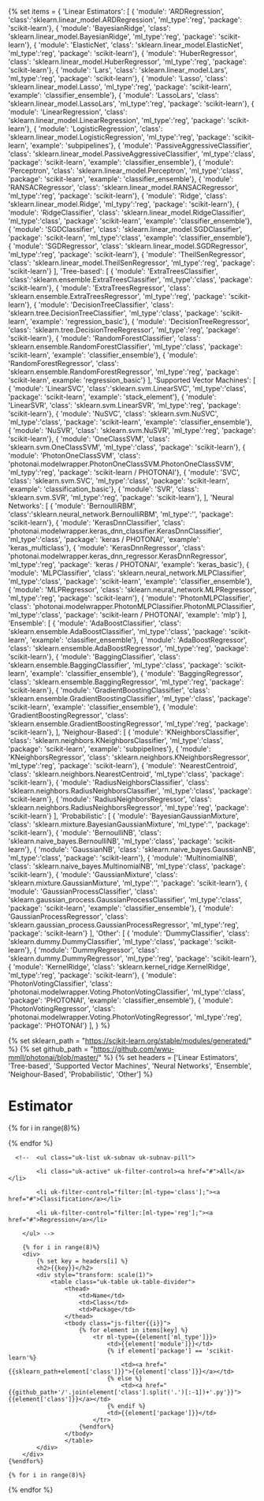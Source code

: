 {% set items = { 'Linear Estimators': [
                { 'module': 'ARDRegression', 'class':'sklearn.linear_model.ARDRegression', 'ml_type':'reg',
                    'package': 'scikit-learn'},
                { 'module': 'BayesianRidge', 'class': 'sklearn.linear_model.BayesianRidge', 'ml_type':'reg',
                    'package': 'scikit-learn'},
                { 'module': 'ElasticNet', 'class': 'sklearn.linear_model.ElasticNet', 'ml_type':'reg',
                    'package': 'scikit-learn'},
                { 'module': 'HuberRegressor', 'class': 'sklearn.linear_model.HuberRegressor', 'ml_type':'reg',
                    'package': 'scikit-learn'},
                { 'module': 'Lars', 'class': 'sklearn.linear_model.Lars', 'ml_type':'reg', 'package': 'scikit-learn'},
                { 'module': 'Lasso', 'class': 'sklearn.linear_model.Lasso', 'ml_type':'reg', 'package': 'scikit-learn',
                    'example': 'classifier_ensemble'},
                { 'module': 'LassoLars', 'class': 'sklearn.linear_model.LassoLars', 'ml_type':'reg',
                    'package': 'scikit-learn'},
                { 'module': 'LinearRegression', 'class': 'sklearn.linear_model.LinearRegression', 'ml_type':'reg',
                    'package': 'scikit-learn'},
                { 'module': 'LogisticRegression', 'class': 'sklearn.linear_model.LogisticRegression', 'ml_type':'reg',
                    'package': 'scikit-learn', 'example': 'subpipelines'},
                { 'module': 'PassiveAggressiveClassifier', 'class': 'sklearn.linear_model.PassiveAggressiveClassifier',
                    'ml_type':'class', 'package': 'scikit-learn', 'example': 'classifier_ensemble'},
                { 'module': 'Perceptron', 'class': 'sklearn.linear_model.Perceptron', 'ml_type':'class',
                    'package': 'scikit-learn', 'example': 'classifier_ensemble'},
                { 'module': 'RANSACRegressor', 'class': 'sklearn.linear_model.RANSACRegressor', 'ml_type':'reg',
                    'package': 'scikit-learn'},
                { 'module': 'Ridge', 'class': 'sklearn.linear_model.Ridge', 'ml_typy':'reg', 'package': 'scikit-learn'},
                { 'module': 'RidgeClassifier', 'class': 'sklearn.linear_model.RidgeClassifier', 'ml_type':'class',
                    'package': 'scikit-learn', 'example': 'classifier_ensemble'},
                { 'module': 'SGDClassifier', 'class': 'sklearn.linear_model.SGDClassifier', 'package': 'scikit-learn',
                    'ml_type':'class', 'example': 'classifier_ensemble'},
                { 'module': 'SGDRegressor', 'class': 'sklearn.linear_model.SGDRegressor', 'ml_type':'reg',
                    'package': 'scikit-learn'},
                { 'module': 'TheilSenRegressor', 'class': 'sklearn.linear_model.TheilSenRegressor', 'ml_type':'reg',
                    'package': 'scikit-learn'}
            ],
                'Tree-based': [
                { 'module': 'ExtraTreesClassifier', 'class':'sklearn.ensemble.ExtraTreesClassifier', 'ml_type':'class',
                    'package': 'scikit-learn'},
                { 'module': 'ExtraTreesRegressor', 'class': 'sklearn.ensemble.ExtraTreesRegressor', 'ml_type':'reg',
                    'package': 'scikit-learn'},
                { 'module': 'DecisionTreeClassifier', 'class': 'sklearn.tree.DecisionTreeClassifier', 'ml_type':'class',
                    'package': 'scikit-learn', 'example': 'regression_basic'},
                { 'module': 'DecisionTreeRegressor', 'class': 'sklearn.tree.DecisionTreeRegressor', 'ml_type':'reg',
                    'package': 'scikit-learn'},
                { 'module': 'RandomForestClassifier', 'class': 'sklearn.ensemble.RandomForestClassifier',
                    'ml_type':'class', 'package': 'scikit-learn', 'example': 'classifier_ensemble'},
                { 'module': 'RandomForestRegressor', 'class': 'sklearn.ensemble.RandomForestRegressor', 'ml_type':'reg',
                    'package': 'scikit-learn', example: 'regression_basic'}
            ],
                'Supported Vector Machines': [
                    { 'module': 'LinearSVC', 'class':'sklearn.svm.LinearSVC', 'ml_type':'class',
                    'package': 'scikit-learn', 'example': 'stack_element'},
                    { 'module': 'LinearSVR', 'class': 'sklearn.svm.LinearSVR', 'ml_type':'reg',
                        'package': 'scikit-learn'},
                    { 'module': 'NuSVC', 'class': 'sklearn.svm.NuSVC', 'ml_type':'class',
                        'package': 'scikit-learn', 'example': 'classifier_ensemble'},
                    { 'module': 'NuSVR', 'class': 'sklearn.svm.NuSVR', 'ml_type':'reg',
                        'package': 'scikit-learn'},
                    { 'module': 'OneClassSVM', 'class': 'sklearn.svm.OneClassSVM',
                        'ml_type':'class', 'package': 'scikit-learn'},
                    { 'module': 'PhotonOneClassSVM', 'class': 'photonai.modelwrapper.PhotonOneClassSVM.PhotonOneClassSVM',
                        'ml_typy':'reg', 'package': 'scikit-learn / PHOTONAI'},
                    { 'module': 'SVC', 'class': 'sklearn.svm.SVC', 'ml_type':'class',
                        'package': 'scikit-learn', 'example': 'classification_basic'},
                    { 'module': 'SVR', 'class': 'sklearn.svm.SVR', 'ml_type':'reg',
                        'package': 'scikit-learn'},
            ],
                'Neural Networks': [
                    { 'module': 'BernoulliRBM', 'class':'sklearn.neural_network.BernoulliRBM', 'ml_type':'',
                    'package': 'scikit-learn'},
                    { 'module': 'KerasDnnClassifier',
                        'class': 'photonai.modelwrapper.keras_dnn_classifier.KerasDnnClassifier', 'ml_type':'class',
                        'package': 'keras / PHOTONAI', 'example': 'keras_multiclass'},
                    { 'module': 'KerasDnnRegressor',
                        'class': 'photonai.modelwrapper.keras_dnn_regressor.KerasDnnRegressor', 'ml_type':'reg',
                        'package': 'keras / PHOTONAI', 'example': 'keras_basic'},
                    { 'module': 'MLPClassifier', 'class': 'sklearn.neural_network.MLPClassifier', 'ml_type':'class',
                        'package': 'scikit-learn', 'example': 'classifier_ensemble'},
                    { 'module': 'MLPRegressor', 'class': 'sklearn.neural_network.MLPRegressor',
                        'ml_type':'reg', 'package': 'scikit-learn'},
                    { 'module': 'PhotonMLPClassifier', 'class': 'photonai.modelwrapper.PhotonMLPClassifier.PhotonMLPClassifier',
                        'ml_type':'class', 'package': 'scikit-learn / PHOTONAI', 'example': 'mlp'}
                ],
                'Ensemble': [
                    { 'module': 'AdaBoostClassifier', 'class': 'sklearn.ensemble.AdaBoostClassifier', 'ml_type':'class',
                        'package': 'scikit-learn', 'example': 'classifier_ensemble'},
                    { 'module': 'AdaBoostRegressor', 'class': 'sklearn.ensemble.AdaBoostRegressor', 'ml_type':'reg',
                        'package': 'scikit-learn'},
                    { 'module': 'BaggingClassifier', 'class': 'sklearn.ensemble.BaggingClassifier',
                        'ml_type':'class', 'package': 'scikit-learn', 'example': 'classifier_ensemble'},
                    { 'module': 'BaggingRegressor', 'class': 'sklearn.ensemble.BaggingRegressor',
                        'ml_type':'reg', 'package': 'scikit-learn'},
                    { 'module': 'GradientBoostingClassifier', 'class': 'sklearn.ensemble.GradientBoostingClassifier',
                        'ml_type':'class', 'package': 'scikit-learn', 'example': 'classifier_ensemble'},
                    { 'module': 'GradientBoostingRegressor', 'class': 'sklearn.ensemble.GradientBoostingRegressor',
                        'ml_type':'reg', 'package': 'scikit-learn'},
                ],
                'Neighour-Based': [
                    { 'module': 'KNeighborsClassifier', 'class': 'sklearn.neighbors.KNeighborsClassifier', 'ml_type':'class',
                        'package': 'scikit-learn', 'example': 'subpipelines'},
                    { 'module': 'KNeighborsRegressor', 'class': 'sklearn.neighbors.KNeighborsRegressor', 'ml_type':'reg',
                        'package': 'scikit-learn'},
                    { 'module': 'NearestCentroid', 'class': 'sklearn.neighbors.NearestCentroid',
                        'ml_type':'class', 'package': 'scikit-learn'},
                    { 'module': 'RadiusNeighborsClassifier', 'class': 'sklearn.neighbors.RadiusNeighborsClassifier',
                        'ml_type':'class', 'package': 'scikit-learn'},
                    { 'module': 'RadiusNeighborsRegressor', 'class': 'sklearn.neighbors.RadiusNeighborsRegressor',
                        'ml_type':'reg', 'package': 'scikit-learn'}
                ],
                'Probabilistic': [
                    { 'module': 'BayesianGaussianMixture', 'class': 'sklearn.mixture.BayesianGaussianMixture', 'ml_type':'',
                        'package': 'scikit-learn'},
                    { 'module': 'BernoulliNB', 'class': 'sklearn.naive_bayes.BernoulliNB', 'ml_type':'class',
                        'package': 'scikit-learn'},
                    { 'module': 'GaussianNB', 'class': 'sklearn.naive_bayes.GaussianNB',
                        'ml_type':'class', 'package': 'scikit-learn'},
                    { 'module': 'MultinomialNB', 'class': 'sklearn.naive_bayes.MultinomialNB',
                        'ml_type':'class', 'package': 'scikit-learn'},
                    { 'module': 'GaussianMixture', 'class': 'sklearn.mixture.GaussianMixture',
                        'ml_type':'', 'package': 'scikit-learn'},
                    { 'module': 'GaussianProcessClassifier', 'class': 'sklearn.gaussian_process.GaussianProcessClassifier',
                        'ml_type':'class', 'package': 'scikit-learn', 'example': 'classifier_ensemble'},
                    { 'module': 'GaussianProcessRegressor', 'class': 'sklearn.gaussian_process.GaussianProcessRegressor',
                        'ml_type':'reg', 'package': 'scikit-learn'}
                ],
                'Other': [
                    { 'module': 'DummyClassifier', 'class': 'sklearn.dummy.DummyClassifier', 'ml_type':'class',
                        'package': 'scikit-learn'},
                    { 'module': 'DummyRegressor', 'class': 'sklearn.dummy.DummyRegressor', 'ml_type':'reg',
                        'package': 'scikit-learn'},
                    { 'module': 'KernelRidge', 'class': 'sklearn.kernel_ridge.KernelRidge',
                        'ml_type':'reg', 'package': 'scikit-learn'},
                    { 'module': 'PhotonVotingClassifier', 'class': 'photonai.modelwrapper.Voting.PhotonVotingClassifier',
                        'ml_type':'class', 'package': 'PHOTONAI', 'example': 'classifier_ensemble'},
                    { 'module': 'PhotonVotingRegressor', 'class': 'photonai.modelwrapper.Voting.PhotonVotingRegressor',
                        'ml_type':'reg', 'package': 'PHOTONAI'}
                ],
            }
         %}

{% set sklearn_path = "https://scikit-learn.org/stable/modules/generated/" %}
{% set github_path = "https://github.com/wwu-mmll/photonai/blob/master/" %}
{% set headers = ['Linear Estimators', 'Tree-based', 'Supported Vector Machines',
                    'Neural Networks', 'Ensemble', 'Neighour-Based', 'Probabilistic', 'Other'] %}

<h1>Estimator</h1>
<div class="photon-docu-header">


{% for i in range(8)%}
    <div uk-filter="target:.js-filter{{i}}; animation: -20000">
{% endfor %}

      <!--  <ul class="uk-list uk-subnav uk-subnav-pill">

            <li class="uk-active" uk-filter-control><a href="#">All</a></li>

            <li uk-filter-control="filter:[ml-type='class'];"><a href="#">Classification</a></li>

            <li uk-filter-control="filter:[ml-type='reg'];"><a href="#">Regression</a></li>

        </ul> -->

        {% for i in range(8)%}
        <div>
            {% set key = headers[i] %}
            <h2>{{key}}</h2>
            <div style="transform: scale(1)">
                <table class="uk-table uk-table-divider">
                    <thead>
                        <td>Name</td>
                        <td>Class</td>
                        <td>Package</td>
                    </thead>
                    <tbody class="js-filter{{i}}">
                        {% for element in items[key] %}
                            <tr ml-type={{element['ml_type']}}>
                                <td>{{element['module']}}</td>
                                {% if element['package'] == 'scikit-learn'%}
                                    <td><a href="{{sklearn_path+element['class']}}">{{element['class']}}</a></td>
                                {% else %}
                                    <td><a href="{{github_path+'/'.join(element['class'].split('.')[:-1])+'.py'}}">{{element['class']}}</a></td>
                                {% endif %}
                                <td>{{element['package']}}</td>
                            </tr>
                        {%endfor%}
                    </tbody>
                    </table>
            </div>
        </div>
    {%endfor%}
</div>

    {% for i in range(8)%}
</div>
{% endfor %}
